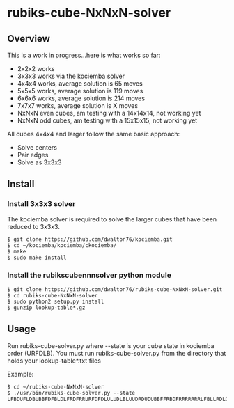 # rubiks-cube-NxNxN-solver

## Overview
This is a work in progress...here is what works so far:
* 2x2x2 works
* 3x3x3 works via the kociemba solver
* 4x4x4 works, average solution is 65 moves
* 5x5x5 works, average solution is 119 moves
* 6x6x6 works, average solution is 214 moves
* 7x7x7 works, average solution is X moves
* NxNxN even cubes, am testing with a 14x14x14, not working yet
* NxNxN odd cubes, am testing with a 15x15x15, not working yet

All cubes 4x4x4 and larger follow the same basic approach:
* Solve centers
* Pair edges
* Solve as 3x3x3

## Install

### Install 3x3x3 solver
The kociemba solver is required to solve the larger cubes that have been
reduced to 3x3x3.

```
$ git clone https://github.com/dwalton76/kociemba.git
$ cd ~/kociemba/kociemba/ckociemba/
$ make
$ sudo make install
```

### Install the rubikscubennnsolver python module
```
$ git clone https://github.com/dwalton76/rubiks-cube-NxNxN-solver.git
$ cd rubiks-cube-NxNxN-solver
$ sudo python2 setup.py install
$ gunzip lookup-table*.gz
```

## Usage
Run rubiks-cube-solver.py where --state is your cube state in kociemba
order (URFDLB). You must run rubiks-cube-solver.py from the directory that
holds your lookup-table\*.txt files

Example:
```
$ cd ~/rubiks-cube-NxNxN-solver
$ ./usr/bin/rubiks-cube-solver.py --state LFBDUFLDBUBBFDFBLDLFRDFRRURFDFDLULUDLBLUUDRDUDUBBFFRBDFRRRRRRRLFBLLRDLDFBUBLFBLRLURUUBLBDUFUUFBD
```
